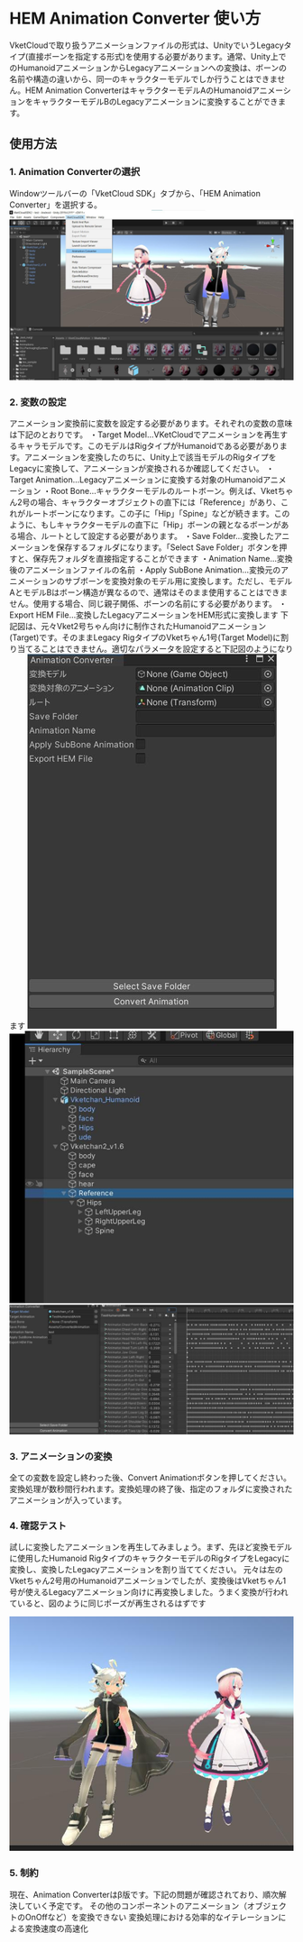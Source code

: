 # HEM Animation Converter 使い方
VketCloudで取り扱うアニメーションファイルの形式は、UnityでいうLegacyタイプ(直接ボーンを指定する形式)を使用する必要があります。通常、Unity上でのHumanoidアニメーションからLegacyアニメーションへの変換は、ボーンの名前や構造の違いから、同一のキャラクターモデルでしか行うことはできません。HEM Animation ConverterはキャラクターモデルAのHumanoidアニメーションをキャラクターモデルBのLegacyアニメーションに変換することができます。

## 使用方法
### 1. Animation Converterの選択
Windowツールバーの「VketCloud SDK」タブから、「HEM Animation Converter」を選択する。
![altツールバー説明](images/1.jpg)

### 2. 変数の設定
アニメーション変換前に変数を設定する必要があります。それぞれの変数の意味は下記のとおりです。
・Target Model…VKetCloudでアニメーションを再生するキャラモデルです。このモデルはRigタイプがHumanoidである必要があります。アニメーションを変換したのちに、Unity上で該当モデルのRigタイプをLegacyに変換して、アニメーションが変換されるか確認してください。
・Target Animation…Legacyアニメーションに変換する対象のHumanoidアニメーション
・Root Bone…キャラクターモデルのルートボーン。例えば、Vketちゃん2号の場合、キャラクターオブジェクトの直下には「Reference」があり、これがルートボーンになります。この子に「Hip」「Spine」などが続きます。このように、もしキャラクターモデルの直下に「Hip」ボーンの親となるボーンがある場合、ルートとして設定する必要があります。
・Save Folder…変換したアニメーションを保存するフォルダになります。「Select Save Folder」ボタンを押すと、保存先フォルダを直接指定することができます
・Animation Name…変換後のアニメーションファイルの名前
・Apply SubBone Animation…変換元のアニメーションのサブボーンを変換対象のモデル用に変換します。ただし、モデルAとモデルBはボーン構造が異なるので、通常はそのまま使用することはできません。使用する場合、同じ親子関係、ボーンの名前にする必要があります。
・Export HEM File…変換したLegacyアニメーションをHEM形式に変換します
下記図は、元々Vket2号ちゃん向けに制作されたHumanoidアニメーション(Target)です。そのままLegacy RigタイプのVketちゃん1号(Target Model)に割り当てることはできません。適切なパラメータを設定すると下記図のようになります
![alt変数設定](images/2.jpg)
![altRootボーン](images/3.jpg)
![alt設定済み変数](images/4.jpg)

### 3. アニメーションの変換
全ての変数を設定し終わった後、Convert Animationボタンを押してください。
変換処理が数秒間行われます。変換処理の終了後、指定のフォルダに変換されたアニメーションが入っています。

### 4. 確認テスト
試しに変換したアニメーションを再生してみましょう。まず、先ほど変換モデルに使用したHumanoid RigタイプのキャラクターモデルのRigタイプをLegacyに変換し、変換したLegacyアニメーションを割り当ててください。
元々は左のVketちゃん2号用のHumanoidアニメーションでしたが、変換後はVketちゃん1号が使えるLegacyアニメーション向けに再変換しました。うまく変換が行われていると、図のように同じポーズが再生されるはずです

![alt動作確認](images/5.jpg)

### 5. 制約
現在、Animation Converterはβ版です。下記の問題が確認されており、順次解決していく予定です。
その他のコンポーネントのアニメーション（オブジェクトのOnOffなど）を変換できない
変換処理における効率的なイテレーションによる変換速度の高速化
